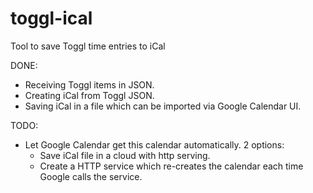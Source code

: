# toggl-ical
Tool to save Toggl time entries to iCal 

DONE: 
- Receiving Toggl items in JSON.
- Creating iCal from Toggl JSON.
- Saving iCal in a file which can be imported via Google Calendar UI.

TODO: 
- Let Google Calendar get this calendar automatically. 2 options:
    - Save iCal file in a cloud with http serving.
    - Create a HTTP service which re-creates the calendar each time Google calls the service. 
